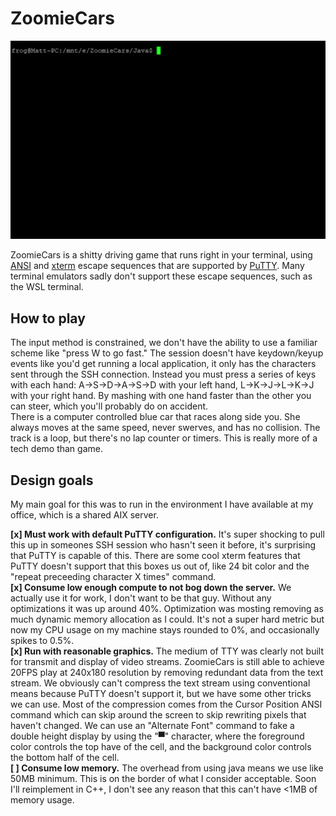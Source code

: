 # ZoomieCars
![demo](https://github.com/ToyDragon/ZoomieCars/blob/master/demo.gif?raw=true)

ZoomieCars is a shitty driving game that runs right in your terminal, using [ANSI](https://en.wikipedia.org/wiki/ANSI_escape_code) and [xterm](https://www.xfree86.org/current/ctlseqs.html) escape sequences that are supported by [PuTTY](https://www.chiark.greenend.org.uk/~sgtatham/putty/). Many terminal emulators sadly don't support these escape sequences, such as the WSL terminal.

## How to play
The input method is constrained, we don't have the ability to use a familiar scheme like "press W to go fast." The session doesn't have keydown/keyup events like you'd get running a local application, it only has the characters sent through the SSH connection. Instead you must press a series of keys with each hand: A->S->D->A->S->D with your left hand, L->K->J->L->K->J with your right hand. By mashing with one hand faster than the other you can steer, which you'll probably do on accident.  
There is a computer controlled blue car that races along side you. She always moves at the same speed, never swerves, and has no collision. The track is a loop, but there's no lap counter or timers. This is really more of a tech demo than game.  

## Design goals
My main goal for this was to run in the environment I have available at my office, which is a shared AIX server. 

**[x] Must work with default PuTTY configuration.** It's super shocking to pull this up in someones SSH session who hasn't seen it before, it's surprising that PuTTY is capable of this. There are some cool xterm features that PuTTY doesn't support that this boxes us out of, like 24 bit color and the "repeat preceeding character X times" command.  
**[x] Consume low enough compute to not bog down the server.** We actually use it for work, I don't want to be that guy. Without any optimizations it was up around 40%. Optimization was mosting removing as much dynamic memory allocation as I could. It's not a super hard metric but now my CPU usage on my machine stays rounded to 0%, and occasionally spikes to 0.5%.   
**[x] Run with reasonable graphics.** The medium of TTY was clearly not built for transmit and display of video streams. ZoomieCars is still able to achieve 20FPS play at 240x180 resolution by removing redundant data from the text stream. We obviously can't compress the text stream using conventional means because PuTTY doesn't support it, but we have some other tricks we can use. Most of the compression comes from the Cursor Position ANSI command which can skip around the screen to skip rewriting pixels that haven't changed. We can use an "Alternate Font" command to fake a double height display by using the "▀" character, where the foreground color controls the top have of the cell, and the background color controls the bottom half of the cell.  
**[ ] Consume low memory.** The overhead from using java means we use like 50MB minimum. This is on the border of what I consider acceptable. Soon I'll reimplement in C++, I don't see any reason that this can't have <1MB of memory usage.
